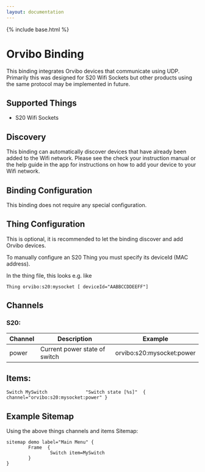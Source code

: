 ```yaml
---
layout: documentation
---
```


{% include base.html %}

# Orvibo Binding

This binding integrates Orvibo devices that communicate using UDP. Primarily this was designed for S20 Wifi Sockets but other products using the same protocol may be implemented in future.

## Supported Things

* S20 Wifi Sockets

## Discovery

This binding can automatically discover devices that have already been added to the Wifi network.  Please see the check your instruction manual or the help guide in the app for instructions on how to add your device to your Wifi network.

## Binding Configuration

This binding does not require any special configuration.

## Thing Configuration

This is optional, it is recommended to let the binding discover and add Orvibo devices.
 
To manually configure an S20 Thing you must specify its deviceId (MAC address). 
 
In the thing file, this looks e.g. like
```
Thing orvibo:s20:mysocket [ deviceId="AABBCCDDEEFF"]
```

## Channels

### S20:
|Channel | Description | Example  |
|------- | -------- | ---- |
|power	 | Current power state of switch | orvibo:s20:mysocket:power |



## Items:
```
Switch MySwitch              "Switch state [%s]"  { channel="orvibo:s20:mysocket:power" }
```

## Example Sitemap

Using the above things channels and items 
Sitemap:
```
sitemap demo label="Main Menu" {
        Frame  {
                Switch item=MySwitch 
        }
}
```